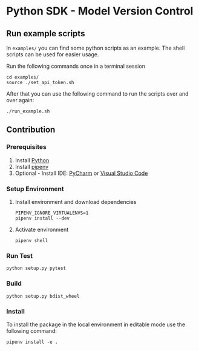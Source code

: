 # Python SDK - Model Version Control

## Run example scripts
In `examples/` you can find some python scripts as an example.
The shell scripts can be used for easier usage.

Run the following commands once in a terminal session
```shell script
cd examples/
source ./set_api_token.sh
```

After that you can use the following command to run the scripts
over and over again:
```shell script
./run_example.sh
```

## Contribution
### Prerequisites
1. Install [Python](https://www.python.org/)
2. Install [pipenv](https://github.com/pypa/pipenv)
3. Optional - Install IDE: [PyCharm](https://www.jetbrains.com/pycharm/) 
or [Visual Studio Code](https://code.visualstudio.com/)

### Setup Environment
1. Install environment and download dependencies
    ```
   PIPENV_IGNORE_VIRTUALENVS=1
   pipenv install --dev
   ```
   
2. Activate environment
    ```shell script
    pipenv shell
    ```

### Run Test
```
python setup.py pytest
```

### Build
```
python setup.py bdist_wheel
```

### Install
To install the package in the local environment in editable mode 
use the following command:
```
pipenv install -e .
```
